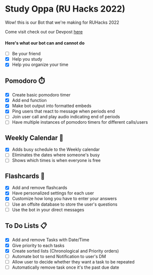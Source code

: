 # Study Oppa (RU Hacks 2022)
<p> Wow! this is our Bot that we're making for RUHacks 2022 </p>
<p> Come visit check out our Devpost <a href="https://devpost.com/software/study-oppa">here</a></p>

#### Here's what our bot can and cannot do

- [ ] Be your friend
- [x] Help you study
- [x] Help you organize your time

## Pomodoro :stopwatch:
- [x] Create basic pomodoro timer
- [x] Add end function
- [x] Make bot output into formatted embeds
- [x] Ping users that react to message when periods end
- [ ] Join user call and play audio indicating end of periods
- [ ] Have multiple instances of pomodoro timers for different calls/users

## Weekly Calendar :date:
- [x] Adds busy schedule to the Weekly calendar
- [ ] Eliminates the dates where someone's busy
- [ ] Shows which times is when everyone is free

## Flashcards :memo:
- [x] Add and remove flashcards
- [x] Have personalized settings for each user
- [x] Customize how long you have to enter your answers
- [ ] Use an offsite database to store the user's questions
- [ ] Use the bot in your direct messages

## To Do Lists :clipboard:
- [x] Add and remove Tasks with Date/Time
- [x] Give priority to each tasks
- [x] Create sorted lists (Chronological and Priority orders)
- [ ] Automate bot to send Notification to user's DM
- [ ] Allow user to decide whether they want a task to be repeated
- [ ] Automatically remove task once it's the past due date

